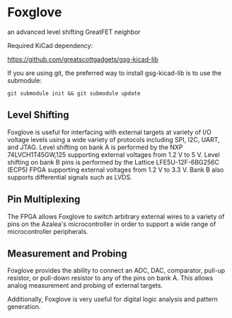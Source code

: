 # Foxglove
an advanced level shifting GreatFET neighbor

Required KiCad dependency:

https://github.com/greatscottgadgets/gsg-kicad-lib

If you are using git, the preferred way to install gsg-kicad-lib is to use the
submodule:

```
git submodule init && git submodule update
```

## Level Shifting

Foxglove is useful for interfacing with external targets at variety of I/O
voltage levels using a wide variety of protocols including SPI, I2C, UART, and
JTAG.  Level shifting on bank A is performed by the NXP 74LVCH1T45GW,125
supporting external voltages from 1.2 V to 5 V.  Level shifting on bank B pins
is performed by the Lattice LFE5U-12F-6BG256C (ECP5) FPGA supporting external
voltages from 1.2 V to 3.3 V.  Bank B also supports differential signals such
as LVDS.

## Pin Multiplexing

The FPGA allows Foxglove to switch arbitrary external wires to a variety of
pins on the Azalea's microcontroller in order to support a wide range of
microcontroller peripherals.

## Measurement and Probing

Foxglove provides the ability to connect an ADC, DAC, comparator, pull-up
resistor, or pull-down resistor to any of the pins on bank A.  This allows
analog measurement and probing of external targets.

Additionally, Foxglove is very useful for digital logic analysis and pattern
generation.
